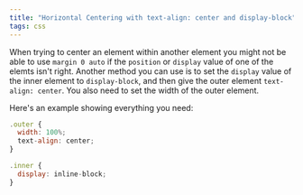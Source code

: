 ```yaml
---
title: "Horizontal Centering with text-align: center and display-block"
tags: css
---
```


When trying to center an element within another element you might not be able to use `margin 0 auto` if the `position` or `display` value of one of the elemts isn't right. Another method you can use is to set the `display` value of the inner element to `display-block`, and then give the outer element `text-align: center`. You also need to set the width of the outer element.

Here's an example showing everything you need:

```javascript
.outer {
  width: 100%;
  text-align: center;
}

.inner {
  display: inline-block;
}
```